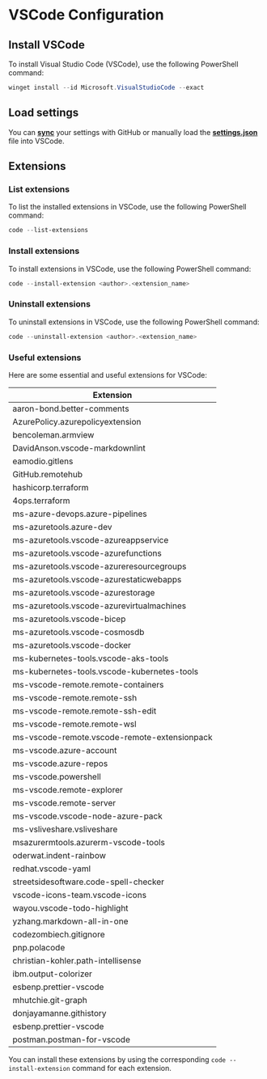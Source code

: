 # VSCode Configuration

## Install VSCode

To install Visual Studio Code (VSCode), use the following PowerShell command:

```powershell
winget install --id Microsoft.VisualStudioCode --exact
```

## Load settings

You can [**sync**](https://code.visualstudio.com/docs/editor/settings-sync) your settings with GitHub or manually load the [**settings.json**](https://github.com/RustyTake-Off/dotfiles/blob/main/genfiles/vscode/vscode.json) file into VSCode.

## Extensions

### List extensions

To list the installed extensions in VSCode, use the following PowerShell command:

```powershell
code --list-extensions
```

### Install extensions

To install extensions in VSCode, use the following PowerShell command:

```powershell
code --install-extension <author>.<extension_name>
```

### Uninstall extensions

To uninstall extensions in VSCode, use the following PowerShell command:

```powershell
code --uninstall-extension <author>.<extension_name>
```

### Useful extensions

Here are some essential and useful extensions for VSCode:

| Extension                                    |
| -------------------------------------------- |
| aaron-bond.better-comments                   |
| AzurePolicy.azurepolicyextension             |
| bencoleman.armview                           |
| DavidAnson.vscode-markdownlint               |
| eamodio.gitlens                              |
| GitHub.remotehub                             |
| hashicorp.terraform                          |
| 4ops.terraform                               |
| ms-azure-devops.azure-pipelines              |
| ms-azuretools.azure-dev                      |
| ms-azuretools.vscode-azureappservice         |
| ms-azuretools.vscode-azurefunctions          |
| ms-azuretools.vscode-azureresourcegroups     |
| ms-azuretools.vscode-azurestaticwebapps      |
| ms-azuretools.vscode-azurestorage            |
| ms-azuretools.vscode-azurevirtualmachines    |
| ms-azuretools.vscode-bicep                   |
| ms-azuretools.vscode-cosmosdb                |
| ms-azuretools.vscode-docker                  |
| ms-kubernetes-tools.vscode-aks-tools         |
| ms-kubernetes-tools.vscode-kubernetes-tools  |
| ms-vscode-remote.remote-containers           |
| ms-vscode-remote.remote-ssh                  |
| ms-vscode-remote.remote-ssh-edit             |
| ms-vscode-remote.remote-wsl                  |
| ms-vscode-remote.vscode-remote-extensionpack |
| ms-vscode.azure-account                      |
| ms-vscode.azure-repos                        |
| ms-vscode.powershell                         |
| ms-vscode.remote-explorer                    |
| ms-vscode.remote-server                      |
| ms-vscode.vscode-node-azure-pack             |
| ms-vsliveshare.vsliveshare                   |
| msazurermtools.azurerm-vscode-tools          |
| oderwat.indent-rainbow                       |
| redhat.vscode-yaml                           |
| streetsidesoftware.code-spell-checker        |
| vscode-icons-team.vscode-icons               |
| wayou.vscode-todo-highlight                  |
| yzhang.markdown-all-in-one                   |
| codezombiech.gitignore                       |
| pnp.polacode                                 |
| christian-kohler.path-intellisense           |
| ibm.output-colorizer                         |
| esbenp.prettier-vscode                       |
| mhutchie.git-graph                           |
| donjayamanne.githistory                      |
| esbenp.prettier-vscode                       |
| postman.postman-for-vscode                   |

You can install these extensions by using the corresponding `code --install-extension` command for each extension.
